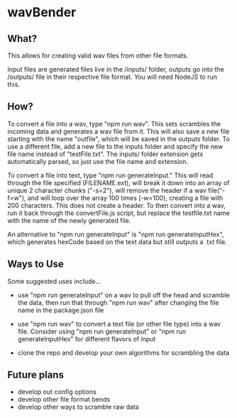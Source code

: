 # wavBender

## What?

This allows for creating valid wav files from other file formats.

Input files are generated files live in the /inputs/ folder, outputs go into the /outputs/ file in their respective file format. You will need NodeJS to run this.

## How?

To convert a file into a wav, type "npm run wav". This sets scrambles the incoming data and generates a wav file from it. This will also save a new file starting with the name "outfile", which will be saved in the outputs folder. To use a different file, add a new file to the inputs folder and specify the new file name instead of "testFile.txt". The inputs/ folder extension gets automatically parsed, so just use the file name and extension.

To convert a file into text, type "npm run generateInput." This will read through the file specified (FILENAME.ext), will break it down into an array of unique 2 character chunks ("-s=2"), will remove the header if a wav file("-f=w"), and will loop over the array 100 times (-w=100), creating a file with 200 characters. This does not create a header. To then convert into a wav, run it back through the convertFile.js script, but replace the testfile.txt name with the name of the newly generated file. 

An alternative to "npm run generateInput" is "npm run generateInputHex", which generates hexCode based on the text data but still outputs a .txt file. 

## Ways to Use

Some suggested uses include...

* use "npm run generateInput" on a wav to pull off the head and scramble the data, then run that through "npm run wav" after changing the file name in the package.json file

* use "npm run wav" to convert a text file (or other file type) into a wav file. Consider using "npm run generateInput" or "npm run generateInputHex" for different flavors of input

* clone the repo and develop your own algorithms for scrambling the data

## Future plans

* develop out config options
* develop other file format bends
* develop other ways to scramble raw data